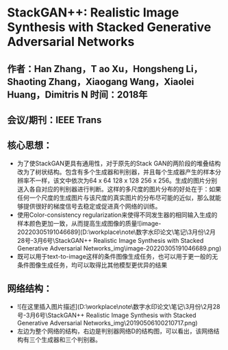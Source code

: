 # StackGAN++: Realistic Image Synthesis with Stacked Generative Adversarial Networks

## 作者：Han Zhang，T ao Xu，Hongsheng Li，Shaoting Zhang，Xiaogang Wang，Xiaolei Huang，Dimitris N 时间：2018年

## 会议/期刊：IEEE Trans

## 核心思想：

* 为了使StackGAN更具有通用性，对于原先的Stack GAN的两阶段的堆叠结构改为了树状结构。包含有多个生成器和判别器，并且每个生成器产生的样本分辨率不一样，该文中依次为64 x 64 128 x 128 256 x 256。生成的图片分别送入各自对应的判别器进行判断。这样的多尺度的图片分布的好处在于：如果任何一个尺度的生成图片与该尺度的真实图片的分布尽可能的近似，那么就能够提供很好的梯度信号去稳定或促进真个网络的训练。
* 使用Color-consistency regularization来使得不同发生器的相同输入生成的样本颜色更加一致，从而提高生成图像的质量![image-20220305191046689](D:\workplace\note\数字水印论文\笔记\3月份\2月28号-3月6号\StackGAN++ Realistic Image Synthesis with Stacked Generative Adversarial Networks_img\image-20220305191046689.png)
* 既可以用于text-to-image这样的条件图像生成任务，也可以用于更一般的无条件图像生成任务，均可以取得比其他模型更优异的结果

## 网络结构：

* ![在这里插入图片描述](D:\workplace\note\数字水印论文\笔记\3月份\2月28号-3月6号\StackGAN++ Realistic Image Synthesis with Stacked Generative Adversarial Networks_img\20190506100210717.png)
* 左边为整个网络的结构，右边是判别器网络D的结构图，可以看出，该网络结构有三个生成器和三个判别器。

